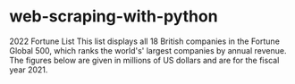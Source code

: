 # web-scraping-with-python
2022 Fortune List This list displays all 18 British companies in the Fortune Global 500, which ranks the world's' largest companies by annual revenue. The figures below are given in millions of US dollars and are for the fiscal year 2021.
